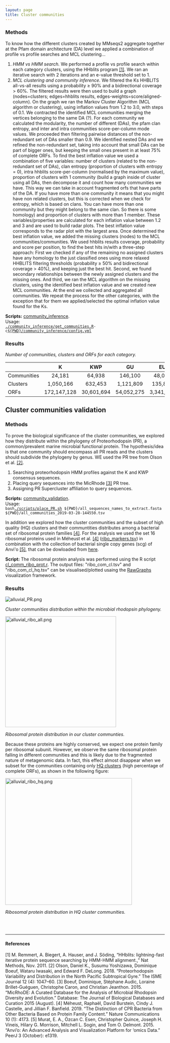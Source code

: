```yaml
---
layout: page
title: Cluster communities
---
```


<h3 class="section-heading  text-primary">Methods</h3>

To know how the different clusters created by MMseqs2 aggregate together at the Pfam domain architecture (DA) level we applied a combination of profile vs profile searches and MCL clustering...
1) _HMM vs HMM search._ We performed a profile vs profile search within each category clusters, using the HHblits program [[1]](#1). We ran an iterative search with 2 iterations and an e-value threshold set to 1.
2) _MCL clustering and community inference._ We filtered the Ks HHBLITS all-vs-all results using a probability ≥ 90% and a bidirectional coverage > 60%. The filtered results were then used to build a graph (nodes=clusters; edges=hhblits results, edges-weights=score/aligned-column). On the graph we ran the Markov Cluster Algorithm (MCL algorithm or clustering), using inflation values from 1.2 to 3.0, with steps of 0.1. We contracted the identified MCL communities merging the vertices belonging to the same DA (?). For each community we calculated the modularity, the number of different (DAs), the pfam clan entropy, and inter and intra communities score-per-column mode values. We proceeded then filtering pairwise distances of the non-redundant set of DAs smaller than 0.9. We identified nested DAs and we refined the non-redundant set, taking into account that small DAs can be part of bigger ones, but keeping the small ones present in at least 75% of complete ORFs.
To find the best inflation value we used a combination of five variables: number of clusters (related to the non-redundant set of DAs), clan entropy (proportion of clusters with entropy = 0), intra hhblits score-per-column (normalised by the maximum value), proportion of clusters with 1 community (build a graph inside of cluster using all DAs, then decompose it and count how many communities we have. This way we can take in account fragmented orfs that have parts of the DA. If you have more than one community it means that you might have non related clusters, but this is corrected when we check for entropy, which is based on clans. You can have more than one community but they might belong to the same clan. So there is some homology) and proportion of clusters with more than 1 member.
These variables/properties are calculated for each inflation value between 1.2 and 3 and are used to build radar plots. The best inflation value corresponds to the radar plot with the largest area.
Once determined the best inflation value, we added the missing clusters (nodes) to the MCL communities/communities. We used hhblits results coverage, probability and score per position, to find the best hits in/with a three-step approach:
First we checked if any of the remaining no assigned clusters have any homology to the just classified ones using more relaxed HHBLITS filtering thresholds (probability ≥ 50% and bidirectional coverage > 40%), and keeping just the best hit. Second, we found secondary relationships between the newly assigned clusters and the missing ones. And third, we ran the MCL algorithm on the missing clusters, using the identified best inflation value and we created new MCL communities.
At the end we collected and aggregated all communities.
We repeat the process for the other categories, with the exception that for them we applied/selected the optimal inflation value found for the Ks.

**Scripts:** [community_inference](scripts/Cluster_communities/community_inference). \
Usage: \
[`./community_inference/get_communities.R`](scripts/Cluster_communities/community_inference/get_communities.R)` -c `[`${PWD}/community_inference/config.yml`](scripts/Cluster_communities/community_inference/config.yml)


<h3 class="section-heading  text-primary">Results</h3>

*Number of communities, clusters and ORFs for each category.*

|             |      K      |    KWP     |     GU     |    EU     |      Total      |
| ----------- |:-----------:|:----------:|:----------:|:---------:|:---------------:|
| Communities |   24,181    |   64,938   |  146,100   |  48,095   |   **283,314**   |
| Clusters    |  1,050,166  |  632,453   | 1,121,809  |  135,829  |  **2,940,257**  |
| ORFs        | 172,147,128 | 30,601,694 | 54,052,275 | 3,341,257 | **260,142,354** |

<h2 class="section-heading  text-primary">Cluster communities validation</h2>

<h3 class="section-heading  text-primary">Methods</h3>

To prove the biological significance of the cluster communities, we explored how they distribute within the phylogeny of Proteorhodopsin (PR), a common/prevalent marine microbial functional protein. The hypothesis/idea is that one community should encompass all PR reads and the clusters should subdivide the phylogeny by genus. WE used the PR tree from Olson et al. [[2]](#2).
1.    Searching proteorhodopsin HMM profiles against the K and KWP consensus sequences.
2.    Placing query sequences into the MicRhode [[3]](#3) PR tree.
3.    Assigning PR Supercluster affiliation to query sequences.

**Scripts:** [community_validation](https://github.com/ChiaraVanni/unknowns_wkfl/tree/master/scripts/Cluster_communities/community_validation). \
 Usage: \
  `bash`[`./scripts/place_PR.sh`](scripts/Cluster_communities/community_validation/place_PR.sh)` ${PWD}/all_sequences_names_to_extract.fasta ${PWD}/all_communities_2019-03-28-144550.tsv`


In addition we explored how the cluster communities and the subset of high quality (HQ) clusters and their communtities distributes among a bacterial set of ribosomal protein families [[4]](#4). For the analysis we used the set 16 ribosomal proteins used in Méheust et al. [[4]](#4) ([ribo_markers.tsv](scripts/Cluster_communities/community_validation/ribo_markers.tsv)) in combination with the collection of bacterial single copy genes (scg) of Anvi'o [[5]](#5), that can be dowloaded from [here](https://github.com/merenlab/anvio/blob/master/anvio/data/hmm/Bacteria_71/genes.txt).

**Script:** The ribosomal protein analysis was performed using the R script [cl_comm_ribo_prot.r](scripts/communities/community_validation/cl_comm_ribo_prot.r).
The output files: "ribo_com_cl.tsv" and "ribo_com_cl_hq.tsv" can be visualised/plotted usaing the [RawGraphs](https://rawgraphs.io/about) visualization framework.

<h3 class="section-heading  text-primary">Results</h3>

<img alt="alluvial_PR.png" src="assets/alluvial_PR.png" width="" height="" >

*Cluster communities distribution within the microbial rhodopsin phylogeny.*

<img alt="alluvial_ribo_all.png" src="assets/alluvial_ribo_all.png" width="350" height="" >

*Ribosomal protein distribution in our cluster communties.*

Because these proteins are highly conserved, we expect one protein family per ribosomal subunit. However, we observe the same ribosomal protein falling in different communities and this is likely due to the fragmented nature of metagenomic data. In fact, this effect almost disappear when we subset for the communities containing only [HQ clusters](8.1_Cluster_categories_overview) (high percentage of complete ORFs), as shown in the following figure:


<img alt="alluvial_ribo_hq.png" src="assets/alluvial_ribo_hq.png" width="400" height="" >

*Ribosomal protein distribution in HQ cluster communities.*

<br>
<br>

* * *

<h4 class="section-heading  text-primary">References</h4>

<a name="1"></a>[1]	M. Remmert, A. Biegert, A. Hauser, and J. Söding, “HHblits: lightning-fast iterative protein sequence searching by HMM-HMM alignment.,” Nat Methods, Nov. 2011.
<a name="2"></a>[2] Olson, Daniel K., Susumu Yoshizawa, Dominique Boeuf, Wataru Iwasaki, and Edward F. DeLong. 2018. “Proteorhodopsin Variability and Distribution in the North Pacific Subtropical Gyre.” The ISME Journal 12 (4): 1047–60.
<a name="3"></a>[3] Boeuf, Dominique, Stéphane Audic, Loraine Brillet-Guéguen, Christophe Caron, and Christian Jeanthon. 2015. “MicRhoDE: A Curated Database for the Analysis of Microbial Rhodopsin Diversity and Evolution.” Database: The Journal of Biological Databases and Curation 2015 (August).
<a name="4"></a>[4] Méheust, Raphaël, David Burstein, Cindy J. Castelle, and Jillian F. Banfield. 2019. “The Distinction of CPR Bacteria from Other Bacteria Based on Protein Family Content.” Nature Communications 10 (1): 4173.
<a name="5"></a>[5] Murat, E. A., Özcan C. Esen, Christopher Quince, Joseph H. Vineis, Hilary G. Morrison, Mitchell L. Sogin, and Tom O. Delmont. 2015. “Anvi’o: An Advanced Analysis and Visualization Platform for ‘omics Data.” PeerJ 3 (October): e1319.
